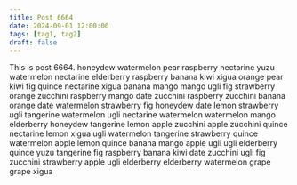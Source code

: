 ```yaml
---
title: Post 6664
date: 2024-09-01 12:00:00
tags: [tag1, tag2]
draft: false
---
```

This is post 6664.
honeydew
watermelon
pear
raspberry
nectarine
yuzu
watermelon
nectarine
elderberry
raspberry
banana
kiwi
xigua
orange
pear
kiwi
fig
quince
nectarine
xigua
banana
mango
mango
ugli
fig
strawberry
orange
zucchini
raspberry
mango
date
zucchini
raspberry
zucchini
banana
orange
date
watermelon
strawberry
fig
honeydew
date
lemon
strawberry
ugli
tangerine
watermelon
ugli
nectarine
watermelon
watermelon
mango
elderberry
honeydew
tangerine
lemon
apple
zucchini
apple
zucchini
quince
nectarine
lemon
xigua
ugli
watermelon
tangerine
strawberry
quince
watermelon
apple
lemon
quince
banana
mango
apple
ugli
ugli
elderberry
quince
yuzu
tangerine
fig
raspberry
banana
kiwi
date
zucchini
ugli
fig
zucchini
strawberry
apple
ugli
elderberry
elderberry
watermelon
grape
grape
xigua
